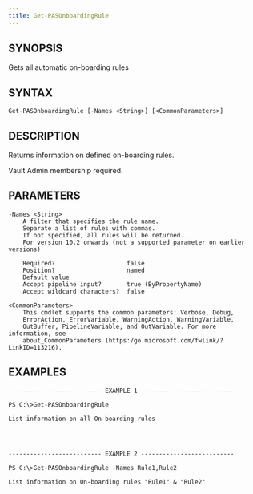 ```yaml
---
title: Get-PASOnboardingRule
---
```


## SYNOPSIS

Gets all automatic on-boarding rules

## SYNTAX

    Get-PASOnboardingRule [-Names <String>] [<CommonParameters>]

## DESCRIPTION

Returns information on defined on-boarding rules.

Vault Admin membership required.

## PARAMETERS

    -Names <String>
        A filter that specifies the rule name.
        Separate a list of rules with commas.
        If not specified, all rules will be returned.
        For version 10.2 onwards (not a supported parameter on earlier versions)

        Required?                    false
        Position?                    named
        Default value
        Accept pipeline input?       true (ByPropertyName)
        Accept wildcard characters?  false

    <CommonParameters>
        This cmdlet supports the common parameters: Verbose, Debug,
        ErrorAction, ErrorVariable, WarningAction, WarningVariable,
        OutBuffer, PipelineVariable, and OutVariable. For more information, see
        about_CommonParameters (https:/go.microsoft.com/fwlink/?LinkID=113216).

## EXAMPLES

    -------------------------- EXAMPLE 1 --------------------------

    PS C:\>Get-PASOnboardingRule

    List information on all On-boarding rules




    -------------------------- EXAMPLE 2 --------------------------

    PS C:\>Get-PASOnboardingRule -Names Rule1,Rule2

    List information on On-boarding rules "Rule1" & "Rule2"
